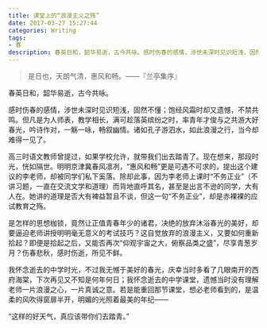 ```yaml
---
title: 课堂上的“浪漫主义之殇”
date: 2017-03-27 15:27:44
categories: Writing
tags:
- 春
description: 春英日和，韶华易逝，古今共咏。感时伤春的感情，涉世未深时见识短浅，固然不懂；饱经风霜时却又遗憾，不禁共鸣。但凡是为人师表，教学相长，满可趁落英缤纷之时，率青年才俊与之共游大好春光，吟诗作对，一觞一咏，畅叙幽情。诸如孔子游泗水，如此浪漫之行，当今却难得一见了……
---
```


> 是日也，天朗气清，惠风和畅。——『兰亭集序』

春英日和，韶华易逝，古今共咏。

感时伤春的感情，涉世未深时见识短浅，固然不懂；饱经风霜时却又遗憾，不禁共鸣。但凡是为人师表，教学相长，满可趁落英缤纷之时，率青年才俊与之共游大好春光，吟诗作对，一觞一咏，畅叙幽情。诸如孔子游泗水，如此浪漫之行，当今却难得一见了。

高三时语文教师曾提过，如果学校允许，就带我们出去踏青了。现在想来，那段时光，恍如隔世。明明京津冀春风凛冽，“惠风和畅”更是可遇不可求的，提出这个建议的李老师，却被同学们私下奚落。除却此事，因为李老师上课时“不务正业”（不讲习题，一直在交流文学和道理）而背地直呼其名，甚至是出言不逊的同学，大有人在。她讲的道理是否大有裨益暂且不谈，但这一句“不务正业”，却是赤裸裸的应试教育之殇。

是怎样的思想枷锁，竟然让正值青春年少的诸君，决绝的放弃沐浴春光的美好，却要逼迫老师讲授明明毫无意义的考试技巧？这自觉放弃的浪漫主义，又要如何重新拾起？即便是拾起之后，又能否再次“仰观宇宙之大，俯察品类之盛”，尽享青葱岁月？伤春悲秋，感时伤逝，所见不鲜。

我怀念逝去的中学时光，不过我无憾于美好的春光，庆幸当时多看了几眼南开的西府海棠，下次再见又不知是何年何日；我怀念逝去的中学课堂，遗憾当时没有理解老师一片浪漫之心，一片真诚之意。若是能重回那节课堂，想必老师看到的，是温柔的风吹得窗扉半开，明媚的光照着最美的年纪——

“这样的好天气，真应该带你们去踏青。”
